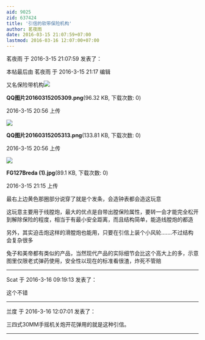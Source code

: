 ```yaml
---
aid: 9025
zid: 637424
title: '引信的软带保险机构'
author: 茗夜雨
date: 2016-03-15 21:07:59+07:00
lastmod: 2016-03-16 12:07:00+07:00
---
```


茗夜雨 于 2016-3-15 21:07:59 发表了：

本帖最后由 茗夜雨 于 2016-3-15 21:17 编辑 

又名保险带机构![](https://mirrors.tuna.tsinghua.edu.cn/osdn/lgqm/72877/205619q7d1tfthhp3tfhhx.png)



**QQ图片20160315205309.png**(96.32 KB, 下载次数: 0)



2016-3-15 20:56 上传



![](https://mirrors.tuna.tsinghua.edu.cn/osdn/lgqm/72877/205618xihx6yxchb3bdbdb.png)



**QQ图片20160315205313.png**(133.81 KB, 下载次数: 0)



2016-3-15 20:56 上传



![](https://mirrors.tuna.tsinghua.edu.cn/osdn/lgqm/72877/211559tbhm66h014zm1mb1.jpg)



**FG127Breda (1).jpg**(89.1 KB, 下载次数: 0)



2016-3-15 21:15 上传



最右上边黄色那圈部分说穿了就是个发条，会造钟表都会造这玩意

这玩意主要用于线膛炮，最大的优点是自带出膛保险属性，要转一会才能完全松开到解除保险的程度，相当于有最小安全距离，而且结构简单，能造线膛炮的都造

另外，其实迫击炮这样的滑膛炮也能用，只要在引信上装个小风轮.......不过结构会复杂很多

兔子和美帝都有类似的产品，当然现代产品的实际细节会比这个高大上的多，示意图里仅限老式弹药使用，安全性以现在的标准看很渣，炸死不管赔

---------

Scat 于 2016-3-16 09:19:13 发表了：

这个不错

---------

兰度 于 2016-3-16 12:07:01 发表了：

三四式30MM手摇机关炮开花弹用的就是这种引信。

---------

